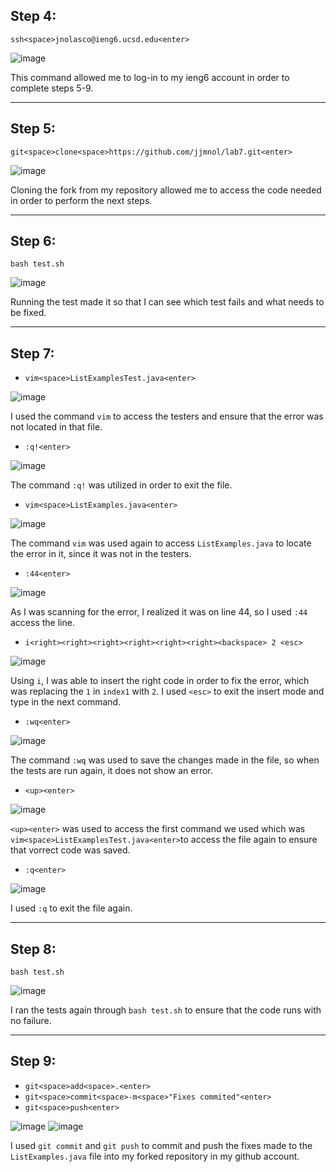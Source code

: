 ## Step 4:

`ssh<space>jnolasco@ieng6.ucsd.edu<enter>`

![image](https://github.com/jjmnol/cse15l-lab-reports/assets/146889917/b40e50c0-a425-4e78-8d9c-192137d79a1f)

This command allowed me to log-in to my ieng6 account in order to complete steps 5-9.

---

## Step 5:

`git<space>clone<space>https://github.com/jjmnol/lab7.git<enter>`

![image](https://github.com/jjmnol/cse15l-lab-reports/assets/146889917/e44513ac-0828-474d-b39a-7ba79aadcd6a)

Cloning the fork from my repository allowed me to access the code needed in order to perform the next steps.

---

## Step 6:
`bash test.sh`

![image](https://github.com/jjmnol/cse15l-lab-reports/assets/146889917/49c328f8-40f3-4109-ad6e-e05a3b396052)


Running the test made it so that I can see which test fails and what needs to be fixed.

---

## Step 7:

- `vim<space>ListExamplesTest.java<enter>`

![image](https://github.com/jjmnol/cse15l-lab-reports/assets/146889917/c354bf61-e054-45d6-b639-93a29c386e69)

I used the command `vim` to access the testers and ensure that the error was not located in that file.

- `:q!<enter>`

![image](https://github.com/jjmnol/cse15l-lab-reports/assets/146889917/89df5bea-00ad-4679-b528-6c9d367526cc)

The command `:q!` was utilized in order to exit the file.

- `vim<space>ListExamples.java<enter>`

![image](https://github.com/jjmnol/cse15l-lab-reports/assets/146889917/d6a60a0c-6c62-4d41-83d2-9d2c9f6fa8bb)

The command `vim` was used again to access `ListExamples.java` to locate the error in it, since it was not in the testers.

- `:44<enter>`

![image](https://github.com/jjmnol/cse15l-lab-reports/assets/146889917/d97d080e-2a30-4fa8-998f-c6353e795609)

As I was scanning for the error, I realized it was on line 44, so I used `:44` access the line.

- `i<right><right><right><right><right><right><backspace> 2 <esc>`

![image](https://github.com/jjmnol/cse15l-lab-reports/assets/146889917/f29795e5-2563-4e0b-8212-4de31cc539a4)

Using `i`, I was able to insert the right code in order to fix the error, which was replacing the `1` in `index1` with `2`. I used `<esc>` to exit the insert mode and type in the next command.

- `:wq<enter>`

![image](https://github.com/jjmnol/cse15l-lab-reports/assets/146889917/ed5cb0bd-56b2-4249-a474-68f68c4d2be4)

The command `:wq` was used to save the changes made in the file, so when the tests are run again, it does not show an error.

- `<up><enter>`

![image](https://github.com/jjmnol/cse15l-lab-reports/assets/146889917/12e213f0-fe61-416c-abe5-8279dcd1dbe1)

`<up><enter>` was used to access the first command we used which was `vim<space>ListExamplesTest.java<enter>`to access the file again to ensure that vorrect code was saved.

- `:q<enter>`

![image](https://github.com/jjmnol/cse15l-lab-reports/assets/146889917/6cdc2ea9-a8ef-4ce4-8906-8c5e439e3775)

I used `:q` to exit the file again.

---

## Step 8:
`bash test.sh`

![image](https://github.com/jjmnol/cse15l-lab-reports/assets/146889917/1a242f29-64ed-4fc2-a8c1-54970bebee6a)

I ran the tests again through `bash test.sh` to ensure that the code runs with no failure.

---

## Step 9:
- `git<space>add<space>.<enter>`
- `git<space>commit<space>-m<space>"Fixes commited"<enter>`
- `git<space>push<enter>`

![image](https://github.com/jjmnol/cse15l-lab-reports/assets/146889917/eecbcc23-6fd3-4d75-952a-79876837c7ed)
![image](https://github.com/jjmnol/cse15l-lab-reports/assets/146889917/42e5c6ab-8060-41c7-bbff-fc22ac8cb6ac)


I used `git commit` and `git push` to commit and push the fixes made to the `ListExamples.java` file into my forked repository in my github account.
